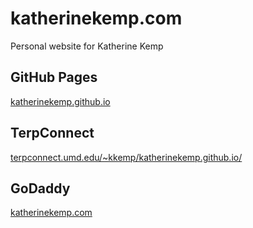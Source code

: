 # katherinekemp.com
Personal website for Katherine Kemp

## GitHub Pages
[katherinekemp.github.io](https://katherinekemp.github.io)

## TerpConnect
[terpconnect.umd.edu/~kkemp/katherinekemp.github.io/](https://terpconnect.umd.edu/~kkemp/katherinekemp.github.io/)

## GoDaddy
[katherinekemp.com](https://katherinekemp.com/)